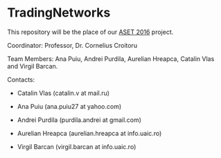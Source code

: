 # TradingNetworks
This repository will be the place of our [ASET 2016](http://profs.info.uaic.ro/~adiftene/Scoala/2017/ASET/index.htm) project.

Coordinator: Professor, Dr. Cornelius Croitoru

Team Members: Ana Puiu, Andrei Purdila, Aurelian Hreapca, Catalin Vlas and Virgil Barcan.

Contacts:

- Catalin Vlas (catalin.v at mail.ru)

- Ana Puiu (ana.puiu27 at yahoo.com)

- Andrei Purdila (purdila.andrei at gmail.com)

- Aurelian Hreapca (aurelian.hreapca at info.uaic.ro)

- Virgil Barcan (virgil.barcan at info.uaic.ro)
